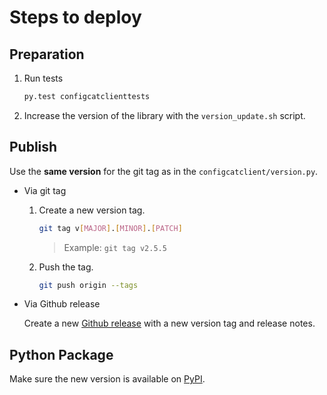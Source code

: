# Steps to deploy
## Preparation
1. Run tests
   ```bash
   py.test configcatclienttests
   ```
2. Increase the version of the library with the `version_update.sh` script.
## Publish
Use the **same version** for the git tag as in the `configcatclient/version.py`.
- Via git tag
    1. Create a new version tag.
       ```bash
       git tag v[MAJOR].[MINOR].[PATCH]
       ```
       > Example: `git tag v2.5.5`
    2. Push the tag.
       ```bash
       git push origin --tags
       ```
- Via Github release 

  Create a new [Github release](https://github.com/configcat/python-sdk/releases) with a new version tag and release notes.

## Python Package
Make sure the new version is available on [PyPI](https://pypi.org/project/configcat-client/).
